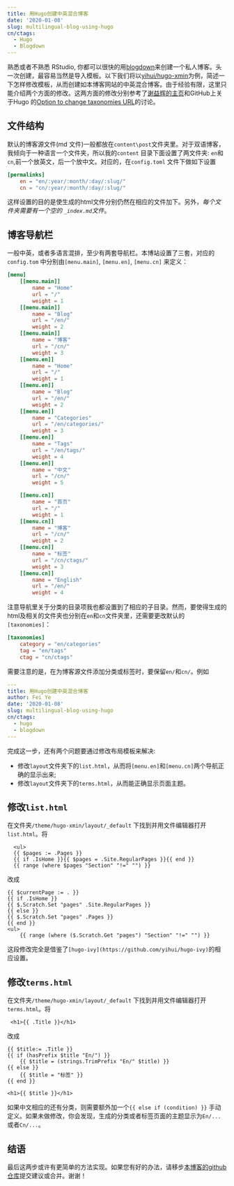 ```yaml
---
title: 用Hugo创建中英混合博客
date: '2020-01-08'
slug: multilingual-blog-using-hugo
cn/ctags:
  - Hugo
  - Blogdown
---
```


熟悉或者不熟悉 RStudio, 你都可以很快的用[blogdown](https://bookdown.org/yihui/blogdown/)来创建一个私人博客。头一次创建，最容易当然是导入模板。以下我们将以[yihui/hugo-xmin](https://github.com/yihui/hugo-xmin)为例，简述一下怎样修改模板，从而创建如本博客网站的中英混合博客。由于经验有限，这里只能介绍两个方面的修改。这两方面的修改分别参考了[谢益辉的主页](https://github.com/yihui/yihui.org)和GitHub上关于Hugo 的[Option to change taxonomies URL](https://github.com/gohugoio/hugo/issues/1208#issuecomment-219126178)的讨论。

## 文件结构

默认的博客源文件(md 文件)一般都放在`content\post`文件夹里。对于双语博客，我倾向于一种语言一个文件夹，所以我的`content` 目录下面设置了两文件夹: `en`和`cn`,前一个放英文，后一个放中文。对应的，在`config.toml` 文件下做如下设置

```toml
[permalinks]
    en = "en/:year/:month/:day/:slug/"
    cn = "cn/:year/:month/:day/:slug/"
```

这样设置的目的是使生成的html文件分别仍然在相应的文件加下。另外，*每个文件夹需要有一个空的 `_index.md`文件*。

## 博客导航栏

一般中英，或者多语言混排，至少有两套导航栏。本博站设置了三套，对应的 `config.tom` 中分别由`[menu.main]`, `[menu.en]`, `[menu.cn]` 来定义：

```toml
[menu]
    [[menu.main]]
        name = "Home"
        url = "/"
        weight = 1
    [[menu.main]]
        name = "Blog"
        url = "/en/"
        weight = 2
    [[menu.main]]
        name = "博客"
        url = "/cn/"
        weight = 3
    [[menu.en]]
        name = "Home"
        url = "/"
        weight = 1
    [[menu.en]]
        name = "Blog"
        url = "/en/"
        weight = 2
    [[menu.en]]
        name = "Categories"
        url = "/en/categories/"
        weight = 3
    [[menu.en]]
        name = "Tags"
        url = "/en/tags/"
        weight = 4
    [[menu.en]]
        name = "中文"
        url = "/cn/"
        weight = 5

    [[menu.cn]]
        name = "首页"
        url = "/"
        weight = 1
    [[menu.cn]]
        name = "博客"
        url = "/cn/"
        weight = 2
    [[menu.cn]]
        name = "标签"
        url = "/cn/ctags/"
        weight = 3
    [[menu.cn]]
        name = "English"
        url = "/en/"
        weight = 4
```

注意导航里关于分类的目录项我也都设置到了相应的子目录。然而，要使得生成的html及相关的文件夹也分别在`en`和`cn`文件夹里，还需要更改默认的`[taxonomies]`：

```toml
[taxonomies]
    category = "en/categories"
    tag = "en/tags"
    ctag = "cn/ctags"
```

需要注意的是，在为博客源文件添加分类或标签时，要保留`en/`和`cn/`。例如

```yaml
---
title: 用Hugo创建中英混合博客
author: Fei Ye
date: '2020-01-08'
slug: multilingual-blog-using-hugo
cn/ctags:
  - hugo
  - blogdown
---
```

完成这一步，还有两个问题要通过修改布局模板来解决:

- 修改`layout`文件夹下的`list.html`，从而将`[menu.en]`和`[menu.cn]`两个导航正确的显示出来;
- 修改`layout`文件夹下的`terms.html`，从而能正确显示页面主题。

## 修改`list.html`

在文件夹`/theme/hugo-xmin/layout/_default` 下找到并用文件编辑器打开`list.html`。将

```liquid
  <ul>
  {{ $pages := .Pages }}
  {{ if .IsHome }}{{ $pages = .Site.RegularPages }}{{ end }}
  {{ range (where $pages "Section" "!=" "") }}
```

改成

```liquid
{{ $currentPage := . }}
{{ if .IsHome }}
{{ $.Scratch.Set "pages" .Site.RegularPages }}
{{ else }}
{{ $.Scratch.Set "pages" .Pages }}
{{ end }}
<ul>
    {{ range (where ($.Scratch.Get "pages") "Section" "!=" "") }}
```

这段修改完全是借鉴了`[hugo-ivy](https://github.com/yihui/hugo-ivy)`的相应设置。

## 修改`terms.html`

在文件夹`/theme/hugo-xmin/layout/_default` 下找到并用文件编辑器打开`terms.html`。将

```liquid
 <h1>{{ .Title }}</h1>
```

改成

```liquid
{{ $title:= .Title }}
{{ if (hasPrefix $title "En/") }}
    {{ $title = (strings.TrimPrefix "En/" $title) }}
{{ else }}
    {{ $title = "标签" }}
{{ end }}

<h1>{{ $title }}</h1>
```

如果中文相应的还有分类，则需要额外加一个`{{ else if (condition) }}` 手动定义。如果未做修改，你会发现，生成的分类或者标签页面的主题显示为`En/...`或者`Cn/...`。

## 结语

最后这两步或许有更简单的方法实现。如果您有好的办法，请移步[本博客的github仓库](https://github.com/fyemath/Other-Posts)提交建议或合并。谢谢！
